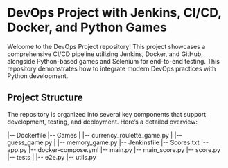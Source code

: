 # DevOps Project with Jenkins, CI/CD, Docker, and Python Games

Welcome to the DevOps Project repository! This project showcases a comprehensive CI/CD pipeline utilizing Jenkins, Docker, and GitHub, alongside Python-based games and Selenium for end-to-end testing. This repository demonstrates how to integrate modern DevOps practices with Python development.

## Project Structure

The repository is organized into several key components that support development, testing, and deployment. Here’s a detailed overview:

|-- Dockerfile
|-- Games
|   |-- currency_roulette_game.py
|   |-- guess_game.py
|   |-- memory_game.py
|-- Jenkinsfile
|-- Scores.txt
|-- app.py
|-- docker-compose.yml
|-- main.py
|-- main_score.py
|-- score.py
|-- tests
|   |-- e2e.py
|-- utils.py
